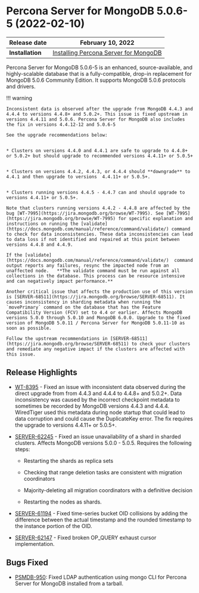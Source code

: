 # Percona Server for MongoDB 5.0.6-5 (2022-02-10)

| **Release date** | February 10, 2022 |
|----------------- | ---------------- | 
| **Installation** | [Installing Percona Server for MongoDB](../install/index.md)|


Percona Server for MongoDB 5.0.6-5 is an enhanced, source-available, and highly-scalable database that is a
fully-compatible, drop-in replacement for MongoDB 5.0.6 Community Edition.
It supports MongoDB 5.0.6 protocols and drivers.

!!! warning 

    Inconsistent data is observed after the upgrade from MongoDB 4.4.3 and 4.4.4 to versions 4.4.8+ and 5.0.2+. This issue is fixed upstream in versions 4.4.11 and 5.0.6. Percona Server for MongoDB also includes the fix in versions 4.4.12-12 and 5.0.6-5

    See the upgrade recommendations below:


    * Clusters on versions 4.4.0 and 4.4.1 are safe to upgrade to 4.4.8+ or 5.0.2+ but should upgrade to recommended versions 4.4.11+ or 5.0.5+


    * Clusters on versions 4.4.2, 4.4.3, or 4.4.4 should **downgrade** to 4.4.1 and then upgrade to versions  4.4.11+ or 5.0.5+.


    * Clusters running versions 4.4.5 - 4.4.7 can and should upgrade to versions 4.4.11+ or 5.0.5+.

    Note that clusters running versions 4.4.2 - 4.4.8 are affected by the bug [WT-7995](https://jira.mongodb.org/browse/WT-7995). See [WT-7995](https://jira.mongodb.org/browse/WT-7995) for specific explanation and instructions on running the [validate](https://docs.mongodb.com/manual/reference/command/validate/) command to check for data inconsistencies. These data inconsistencies can lead to data loss if not identified and repaired at this point between versions 4.4.8 and 4.4.9.

    If the [validate](https://docs.mongodb.com/manual/reference/command/validate/)  command output reports any failures, resync the impacted node from an unaffected node.   **The validate command must be run against all collections in the database. This process can be resource intensive and can negatively impact performance.**

    Another critical issue that affects the production use of this version is [SERVER-68511](https://jira.mongodb.org/browse/SERVER-68511). It causes inconsistency in sharding metadata when running the `movePrimary` command on the database that has the Feature Compatibility Version (FCV) set to 4.4 or earlier. Affects MongoDB versions 5.0.0 through 5.0.10 and MongoDB 6.0.0. Upgrade to the fixed version of MongoDB 5.0.11 / Percona Server for MongoDB 5.0.11-10 as soon as possible.

    Follow the upstream recommendations in [SERVER-68511](https://jira.mongodb.org/browse/SERVER-68511) to check your clusters and remediate any negative impact if the clusters are affected with this issue.

## Release Highlights


* [WT-8395](https://jira.mongodb.org/browse/WT-8395) - Fixed an issue with inconsistent data observed during the direct upgrade from from 4.4.3 and 4.4.4 to 4.4.8+ and 5.0.2+. Data inconsistency was caused by the incorrect checkpoint metadata to sometimes be recorded by MongoDB versions 4.4.3 and 4.4.4. WiredTiger used this metadata during node startup that could lead to data corruption and could cause the DuplicateKey error. The fix requires the upgrade to versions 4.4.11+ or 5.0.5+.


* [SERVER-62245](https://jira.mongodb.org/browse/SERVER-62245) - Fixed an issue unavailability of a shard in sharded clusters. Affects MongoDB versions 5.0.0 - 5.0.5. Requires the following steps:

    * Restarting the shards as replica sets

    * Checking that range deletion tasks are consistent with migration coordinators

    * Majority-deleting all migration coordinators with a definitive decision

    * Restarting the nodes as shards.


* [SERVER-61194](https://jira.mongodb.org/browse/SERVER-61194) - Fixed time-series bucket OID collisions by adding the difference between the actual timestamp and the rounded timestamp to the instance portion of the OID.


* [SERVER-62147](https://jira.mongodb.org/browse/SERVER-62147) - Fixed broken OP_QUERY exhaust cursor implementation.

## Bugs Fixed


* [PSMDB-950](https://jira.percona.com/browse/PSMDB-950): Fixed LDAP authentication using mongo CLI for Percona Server for MongoDB installed from a tarball.

